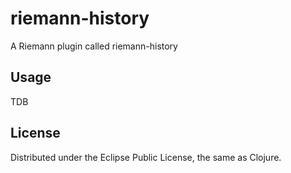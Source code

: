 # riemann-history

A Riemann plugin called riemann-history

## Usage

TDB

## License

Distributed under the Eclipse Public License, the same as Clojure.
